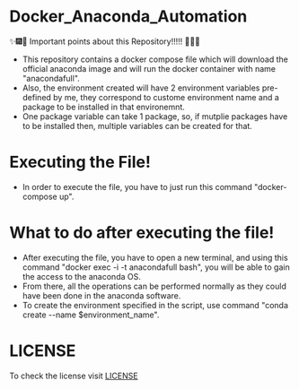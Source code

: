 # Docker_Anaconda_Automation

:sparkles::fireworks::tada: Important points about this Repository!!!!! :tada::fireworks::sparkles: 

- This repository contains a docker compose file which will download the official anaconda image and will run the docker container with name "anacondafull". 
- Also, the environment created will have 2 environment variables pre-defined by me, they correspond to custome environment name and a package to be installed in that environemnt.
- One package variable can take 1 package, so, if mutplie packages have to be installed then, multiple variables can be created for that.

# Executing the File!

- In order to execute the file, you have to just run this command "docker-compose up".


# What to do after executing the file!

- After executing the file, you have to open a new terminal, and using this command "docker exec -i -t anacondafull bash", you will be able to gain the access to the anaconda OS. 
- From there, all the operations can be performed normally as they could have been done in the anaconda software.
- To create the environment specified in the script, use command "conda create --name $environment_name".


# LICENSE

To check the license visit [LICENSE](https://github.com/HarshitDawar55/Docker_Anaconda_Automation/blob/master/docs/LICENSE.md) 

